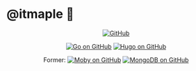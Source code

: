 # @itmaple 👋

<p align="center">
  <a href="https://github.com/itmaple"><img src="https://img.shields.io/github/followers/itmaple.svg?label=GitHub&style=social" alt="GitHub"></a>
</p>
<p align="center">
  <a href="https://github.com/golang/go"><img src="https://img.shields.io/github/stars/golang/go.svg?label=Go&style=social" alt="Go on GitHub"></a>
  <a href="https://github.com/gohugoio/hugo"><img src="https://img.shields.io/github/stars/gohugoio/hugo.svg?label=Hugo&style=social" alt="Hugo on GitHub"></a>
</p>
<p align="center">
  <span> Former:   </span>
  <a href="https://github.com/moby/moby"><img src="https://img.shields.io/github/stars/moby/moby.svg?label=Moby&style=social" alt="Moby on GitHub"></a>
  <a href="https://github.com/mongodb/mongo"><img src="https://img.shields.io/github/stars/mongodb/mongo.svg?label=MongoDB&style=social" alt="MongoDB on GitHub"></a>
</p>

<!--
**itmaple/itmaple** is a ✨ _special_ ✨ repository because its `README.md` (this file) appears on your GitHub profile.

Here are some ideas to get you started:

- 🔭 I’m currently working on ...
- 🌱 I’m currently learning ...
- 👯 I’m looking to collaborate on ...
- 🤔 I’m looking for help with ...
- 💬 Ask me about ...
- 📫 How to reach me: ...
- 😄 Pronouns: ...
- ⚡ Fun fact: ...
-->
